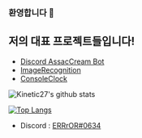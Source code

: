 ### 환영합니다 👋
## 저의 대표 프로젝트들입니다!
- [Discord AssacCream Bot](https://discord.com/oauth2/authorize?client_id=756328559827746847&permissions=8&scope=bot "Invited Link")
- [ImageRecognition](https://github.com/ERRrOR404/ImageRecognition "Project Link")
- [ConsoleClock](https://github.com/ERRrOR404/ConsoleClock "Project Link")

![Kinetic27's github stats](https://github-readme-stats.vercel.app/api?username=ERRrOR404&show_icons=true)

[![Top Langs](https://github-readme-stats.vercel.app/api/top-langs/?username=ERRrOR404&layout=compact&theme=dracular)](https://github.com/ERRrOR404)

- Discord : [ERRrOR#0634](https://discord.com/users/396163884005851137)
